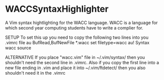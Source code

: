 # WACCSyntaxHighlighter
A Vim syntax hightlighting for the WACC language. WACC is a language for which second year computing students have to write a complier for.

SETUP
To set this up you need to copy the following two lines into you .vimrc file
au BufRead,BufNewFile *.wacc set filetype=wacc
au! Syntax wacc source <path for the wacc.vim file>

ALTERNATIVE
If you place "wacc.vim" file in ~/.vim/syntax/ then you shouldn't need the second 
line in .vimrc.
Also if you copy the first line into a new file ending in .vim and place it into
~/.vim/ftdetect/ then you also shouldn't need it in the .vimrc
